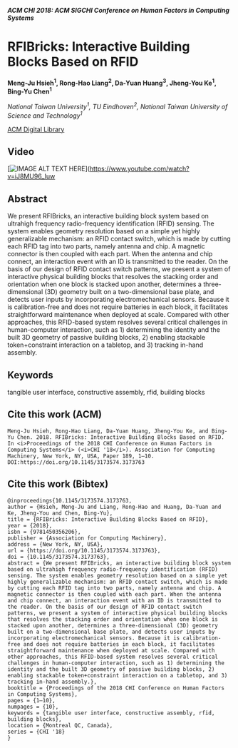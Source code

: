 
___ACM CHI 2018: ACM SIGCHI Conference on Human Factors in Computing Systems___

# RFIBricks: Interactive Building Blocks Based on RFID
__Meng-Ju Hsieh<sup>1</sup>, Rong-Hao Liang<sup>2</sup>, Da-Yuan Huang<sup>3</sup>, Jheng-You Ke<sup>1</sup>, Bing-Yu Chen<sup>1</sup>__

_National Taiwan University<sup>1</sup>, TU Eindhoven<sup>2</sup>, National Taiwan University of Science and Technology<sup>1</sup>_

[ACM Digital Library](https://dl.acm.org/doi/10.1145/3173574.3173763)

## Video
[![IMAGE ALT TEXT HERE](https://img.youtube.com/vi/iJ8MU96_Iuw/0.jpg)](https://www.youtube.com/watch?v=iJ8MU96_Iuw

## Abstract
We present RFIBricks, an interactive building block system based on ultrahigh frequency radio-frequency identification (RFID) sensing. The system enables geometry resolution based on a simple yet highly generalizable mechanism: an RFID contact switch, which is made by cutting each RFID tag into two parts, namely antenna and chip. A magnetic connector is then coupled with each part. When the antenna and chip connect, an interaction event with an ID is transmitted to the reader. On the basis of our design of RFID contact switch patterns, we present a system of interactive physical building blocks that resolves the stacking order and orientation when one block is stacked upon another, determines a three-dimensional (3D) geometry built on a two-dimensional base plate, and detects user inputs by incorporating electromechanical sensors. Because it is calibration-free and does not require batteries in each block, it facilitates straightforward maintenance when deployed at scale. Compared with other approaches, this RFID-based system resolves several critical challenges in human-computer interaction, such as 1) determining the identity and the built 3D geometry of passive building blocks, 2) enabling stackable token+constraint interaction on a tabletop, and 3) tracking in-hand assembly.

## Keywords
tangible user interface, constructive assembly, rfid, building blocks

## Cite this work (ACM)
```
Meng-Ju Hsieh, Rong-Hao Liang, Da-Yuan Huang, Jheng-You Ke, and Bing-Yu Chen. 2018. RFIBricks: Interactive Building Blocks Based on RFID. In <i>Proceedings of the 2018 CHI Conference on Human Factors in Computing Systems</i> (<i>CHI '18</i>). Association for Computing Machinery, New York, NY, USA, Paper 189, 1–10. DOI:https://doi.org/10.1145/3173574.3173763
```

## Cite this work (Bibtex)
```
@inproceedings{10.1145/3173574.3173763,
author = {Hsieh, Meng-Ju and Liang, Rong-Hao and Huang, Da-Yuan and Ke, Jheng-You and Chen, Bing-Yu},
title = {RFIBricks: Interactive Building Blocks Based on RFID},
year = {2018},
isbn = {9781450356206},
publisher = {Association for Computing Machinery},
address = {New York, NY, USA},
url = {https://doi.org/10.1145/3173574.3173763},
doi = {10.1145/3173574.3173763},
abstract = {We present RFIBricks, an interactive building block system based on ultrahigh frequency radio-frequency identification (RFID) sensing. The system enables geometry resolution based on a simple yet highly generalizable mechanism: an RFID contact switch, which is made by cutting each RFID tag into two parts, namely antenna and chip. A magnetic connector is then coupled with each part. When the antenna and chip connect, an interaction event with an ID is transmitted to the reader. On the basis of our design of RFID contact switch patterns, we present a system of interactive physical building blocks that resolves the stacking order and orientation when one block is stacked upon another, determines a three-dimensional (3D) geometry built on a two-dimensional base plate, and detects user inputs by incorporating electromechanical sensors. Because it is calibration-free and does not require batteries in each block, it facilitates straightforward maintenance when deployed at scale. Compared with other approaches, this RFID-based system resolves several critical challenges in human-computer interaction, such as 1) determining the identity and the built 3D geometry of passive building blocks, 2) enabling stackable token+constraint interaction on a tabletop, and 3) tracking in-hand assembly.},
booktitle = {Proceedings of the 2018 CHI Conference on Human Factors in Computing Systems},
pages = {1–10},
numpages = {10},
keywords = {tangible user interface, constructive assembly, rfid, building blocks},
location = {Montreal QC, Canada},
series = {CHI '18}
}
```
